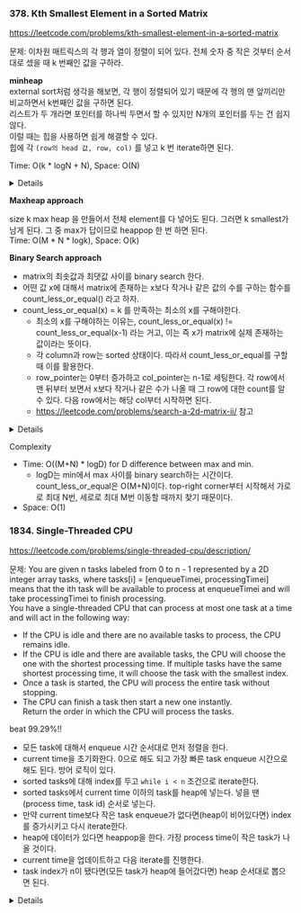 
### 378. Kth Smallest Element in a Sorted Matrix

https://leetcode.com/problems/kth-smallest-element-in-a-sorted-matrix

문제: 이차원 매트릭스의 각 행과 열이 정렬이 되어 있다. 전체 숫자 중 작은 것부터 순서대로 셌을 때 k 번째인 값을 구하라.

**minheap**   
external sort처럼 생각을 해보면, 각 행이 정렬되어 있기 때문에 각 행의 맨 앞끼리만 비교하면서 k번째인 값을 구하면 된다.   
리스트가 두 개라면 포인터를 하나씩 두면서 할 수 있지만 N개의 포인터를 두는 건 쉽지 않다.   
이럴 때는 힙을 사용하면 쉽게 해결할 수 있다.    
힙에 각 `(row의 head 값, row, col)` 를 넣고 k 번 iterate하면 된다.   

Time: O(k * logN + N), Space: O(N)


<details>

```python
def kthSmallest(self, matrix: List[List[int]], k: int) -> int:
    heap = []
    n = len(matrix)
    for i in range(n):
        heapq.heappush(heap, (matrix[i][0], i, 0))
    
    for _ in range(k):
        ans, _row, _col = heapq.heappop(heap)
        _next_col = _col + 1
        if _next_col >= n:
            continue
        heapq.heappush(heap, (matrix[_row][_next_col], _row, _next_col))
    return ans
```

</details>


**Maxheap approach**   

size k max heap 을 만들어서 전체 element를 다 넣어도 된다. 그러면 k smallest가 남게 된다. 그 중 max가 답이므로 heappop 한 번 하면 된다.   
Time: O(M * N * logk), Space: O(k)


**Binary Search approach**   

- matrix의 최솟값과 최댓값 사이를 binary search 한다.
- 어떤 값 x에 대해서 matrix에 존재하는 x보다 작거나 같은 값의 수를 구하는 함수를 count_less_or_equal() 라고 하자.
- count_less_or_equal(x) = k 를 만족하는 최소의 x를 구해야한다. 
  - 최소의 x를 구해야하는 이유는, count_less_or_equal(x) != count_less_or_equal(x-1) 라는 거고, 이는 즉 x가 matrix에 실제 존재하는 값이라는 뜻이다.
  - 각 column과 row는 sorted 상태이다. 따라서 count_less_or_equal를 구할 때 이를 활용한다. 
  - row_pointer는 0부터 증가하고 col_pointer는 n-1로 세팅한다. 각 row에서 맨 뒤부터 보면서 x보다 작거나 같은 수가 나올 때 그 row에 대한 count를 알 수 있다. 다음 row에서는 해당 col부터 시작하면 된다.
  - https://leetcode.com/problems/search-a-2d-matrix-ii/ 참고



<details>

    
```py
    def kthSmallest(self, matrix: List[List[int]], k: int) -> int:
        m, n = len(matrix), len(matrix[0])  # For general, a matrix need not to be a square

        def count_less_or_equal(x):
            cnt = 0
            col_idx = n - 1  # start with the rightmost column of the first row
            for row_idx in range(m):
                while col_idx >= 0 and matrix[row_idx][col_idx] > x: 
                    col_idx -= 1  # decrease column until matrix[r][c] <= x
                cnt += (col_idx + 1)
            return cnt

        left, right = matrix[0][0], matrix[-1][-1]
        ans = -1
        while left <= right:
            mid = (left + right) // 2
            if count_less_or_equal(mid) >= k:
                ans = mid
                right = mid - 1
            else:
                left = mid + 1

        return ans
```

</details>


Complexity
- Time: O((M+N) * logD) for D difference between max and min. 
   - logD는 min에서 max 사이를 binary search하는 시간이다. count_less_or_equal은 O(M+N)이다. top-right corner부터 시작해서 가로로 최대 N번, 세로로 최대 M번 이동할 때까지 찾기 때문이다.
- Space: O(1) 











### 1834. Single-Threaded CPU

https://leetcode.com/problems/single-threaded-cpu/description/

문제: You are given n​​​​​​ tasks labeled from 0 to n - 1 represented by a 2D integer array tasks, where tasks[i] = [enqueueTimei, processingTimei] means that the i​​​​​​th​​​​ task will be available to process at enqueueTimei and will take processingTimei to finish processing.    
You have a single-threaded CPU that can process at most one task at a time and will act in the following way:    
- If the CPU is idle and there are no available tasks to process, the CPU remains idle.
- If the CPU is idle and there are available tasks, the CPU will choose the one with the shortest processing time. If multiple tasks have the same shortest processing time, it will choose the task with the smallest index.
- Once a task is started, the CPU will process the entire task without stopping.
- The CPU can finish a task then start a new one instantly.    
Return the order in which the CPU will process the tasks.


beat 99.29%!!

- 모든 task에 대해서 enqueue 시간 순서대로 먼저 정렬을 한다.
- current time을 초기화한다. 0으로 해도 되고 가장 빠른 task enqueue 시간으로 해도 된다. 방어 로직이 있다.
- sorted tasks에 대해 index를 두고 `while i < n` 조건으로 iterate한다.
- sorted tasks에서 current time 이하의 task를 heap에 넣는다. 넣을 땐 (process time, task id) 순서로 넣는다.
- 만약 current time보다 작은 task enqueue가 없다면(heap이 비어있다면) index를 증가시키고 다시 iterate한다.
- heap에 데이터가 있다면 heappop을 한다. 가장 process time이 작은 task가 나올 것이다.
- current time을 업데이트하고 다음 iterate를 진행한다.
- task index가 n이 됐다면(모든 task가 heap에 들어갔다면) heap 순서대로 뽑으면 된다.

<details>

```py
    def getOrder(self, tasks: List[List[int]]) -> List[int]:
        heap, res = [], []
        n = len(tasks)

        for i in range(n):
            tasks[i].append(i)  # add task id
        tasks.sort()

        i = 0
        cur_time = tasks[0][0]
        while i < n:
            while i < n and tasks[i][0] <= cur_time:
                heapq.heappush(heap, (tasks[i][1], tasks[i][2], tasks[i][0]))
                i += 1
            if not heap:
                """
                이게 있어야 empty heap에 대해 대응할 수 있다. 
                처음에는 두 while 사이에 넣었는데 그러면 안 된다. 
                proc_time으로 시간이 잘 흘렀는데 heap에 넣기 전에 다시 과거로 돌아갈 수도 있기 때문이다. 
                여기에 넣어야 heap에 넣으려고 시도해봤는데도 empty heap이 되는 경우만 다음 task로 건너뛰어준다.
                """
                cur_time = tasks[i][0]  
                continue
            proc_time, task_id, _ = heapq.heappop(heap)
            res.append(task_id)
            cur_time += proc_time

        while heap:
            res.append(heapq.heappop(heap)[1])
        
        return res

```

</details>
